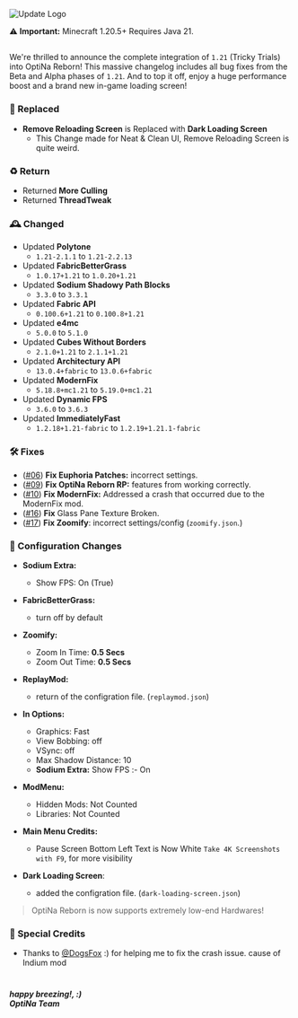 ![Update Logo](https://github.com/OptiNa-Team/OptiNa-Reborn/blob/main/update_banners/major_update.png?raw=true)

⚠️ **Important:** Minecraft 1.20.5+ Requires Java 21.

##

We're thrilled to announce the complete integration of `1.21` (Tricky Trials) into OptiNa Reborn! This massive changelog includes all bug fixes from the Beta and Alpha phases of `1.21`. And to top it off, enjoy a huge performance boost and a brand new in-game loading screen! 


### 🚂 Replaced
- **Remove Reloading Screen** is Replaced with **Dark Loading Screen**
    - This Change made for Neat & Clean UI, Remove Reloading Screen is quite weird.

### ♻️ Return
- Returned **More Culling**
- Returned **ThreadTweak**

### 🕰️ Changed
- Updated **Polytone** 
    - `1.21-2.1.1` to `1.21-2.2.13`
- Updated **FabricBetterGrass** 
    - `1.0.17+1.21` to `1.0.20+1.21`
- Updated **Sodium Shadowy Path Blocks**
    - `3.3.0` to `3.3.1`
- Updated **Fabric API**
    - `0.100.6+1.21` to `0.100.8+1.21`
- Updated **e4mc**
    - `5.0.0` to `5.1.0`
- Updated **Cubes Without Borders**
    - `2.1.0+1.21` to `2.1.1+1.21`
- Updated **Architectury API**
    - `13.0.4+fabric` to `13.0.6+fabric`
- Updated **ModernFix**
    - `5.18.8+mc1.21` to `5.19.0+mc1.21`
- Updated **Dynamic FPS**
    - `3.6.0` to `3.6.3`
- Updated **ImmediatelyFast**
    - `1.2.18+1.21-fabric` to `1.2.19+1.21.1-fabric`

### 🛠️ Fixes
- ([#06](https://github.com/OptiNa-Team/OptiNa-Reborn/issues/6)) **Fix Euphoria Patches:** incorrect settings.
- ([#09](https://github.com/OptiNa-Team/OptiNa-Reborn/issues/9)) **Fix OptiNa Reborn RP:** features from working correctly.
- ([#10](https://github.com/OptiNa-Team/OptiNa-Reborn/issues/10)) **Fix ModernFix:** Addressed a crash that occurred due to the ModernFix mod.
- ([#16](https://github.com/OptiNa-Team/OptiNa-Reborn/issues/16)) **Fix** Glass Pane Texture Broken.
- ([#17](https://github.com/OptiNa-Team/OptiNa-Reborn/issues/17)) **Fix Zoomify**: incorrect settings/config (`zoomify.json`.)

### 📂 Configuration Changes  
- **Sodium Extra:**
    - Show FPS: On (True)

- **FabricBetterGrass:**
     - turn off by default

- **Zoomify:**
     - Zoom In Time:  **0.5 Secs**
     - Zoom Out Time: **0.5 Secs**

- **ReplayMod:**
     - return of the configration file. (`replaymod.json`)

- **In Options:**
     - Graphics: Fast
     - View Bobbing: off
     - VSync: off
     - Max Shadow Distance: 10
     - **Sodium Extra:** Show FPS :- On

- **ModMenu:**
     - Hidden Mods: Not Counted
     - Libraries: Not Counted

- **Main Menu Credits:**
     - Pause Screen Bottom Left Text is Now White `Take 4K Screenshots with F9`, for more visibility

- **Dark Loading Screen**:
     - added the configration file. (`dark-loading-screen.json`)

> OptiNa Reborn is now supports extremely low-end Hardwares!  

### 🌸 Special Credits
- Thanks to [@DogsFox](https://modrinth.com/user/DogsFox) :) for helping me to fix the crash issue. cause of Indium mod

#
***happy breezing!, :)*** <br>
***OptiNa Team***
